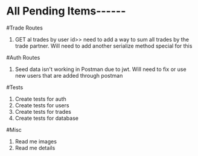 # All Pending Items------

#Trade Routes
1. GET al trades by user id>> need to add a way to sum all trades by the trade partner. Will need to add another serialize method special for this

#Auth Routes
1. Seed data isn't working in Postman due to jwt. Will need to fix or use new users that are added through postman


#Tests
1. Create tests for auth
1. Create tests for users
1. Create tests for trades
1. Create tests for database

#Misc
1. Read me images
1. Read me details
